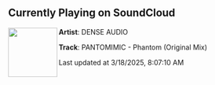 ## Currently Playing on SoundCloud

[<img align="left" width="100" src="https://i1.sndcdn.com/artworks-1soitGchC41AqltF-HXMyaA-t500x500.jpg">](https://soundcloud.com/denseaudio/pantomimic-phantom-original)

**Artist**: DENSE AUDIO 

**Track**: PANTOMIMIC - Phantom (Original Mix)

Last updated at 3/18/2025, 8:07:10 AM
